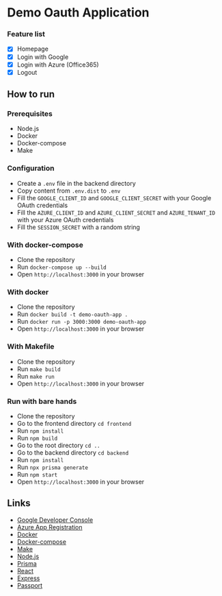 # Demo Oauth Application

### Feature list

- [x] Homepage
- [x] Login with Google
- [x] Login with Azure (Office365)
- [x] Logout 

## How to run 

### Prerequisites

- Node.js
- Docker
- Docker-compose
- Make

### Configuration

- Create a `.env` file in the backend directory
- Copy content from `.env.dist` to `.env`
- Fill the `GOOGLE_CLIENT_ID` and `GOOGLE_CLIENT_SECRET` with your Google OAuth credentials
- Fill the `AZURE_CLIENT_ID` and `AZURE_CLIENT_SECRET` and `AZURE_TENANT_ID` with your Azure OAuth credentials
- Fill the `SESSION_SECRET` with a random string


### With docker-compose

- Clone the repository
- Run `docker-compose up --build`
- Open `http://localhost:3000` in your browser

### With docker 

- Clone the repository
- Run `docker build -t demo-oauth-app .`
- Run `docker run -p 3000:3000 demo-oauth-app`
- Open `http://localhost:3000` in your browser

### With Makefile

- Clone the repository
- Run `make build`
- Run `make run`
- Open `http://localhost:3000` in your browser

### Run with bare hands 

- Clone the repository
- Go to the frontend directory `cd frontend`
- Run `npm install`
- Run `npm build`
- Go to the root directory `cd ..`
- Go to the backend directory `cd backend`
- Run `npm install`
- Run `npx prisma generate`  
- Run `npm start`
- Open `http://localhost:3000` in your browser



## Links 

- [Google Developer Console](https://console.developers.google.com/)
- [Azure App Registration](https://portal.azure.com/#blade/Microsoft_AAD_RegisteredApps/ApplicationsListBlade)
- [Docker](https://www.docker.com/)
- [Docker-compose](https://docs.docker.com/compose/)
- [Make](https://www.gnu.org/software/make/)
- [Node.js](https://nodejs.org/en/)
- [Prisma](https://www.prisma.io/)
- [React](https://reactjs.org/)
- [Express](https://expressjs.com/)
- [Passport](http://www.passportjs.org/)


